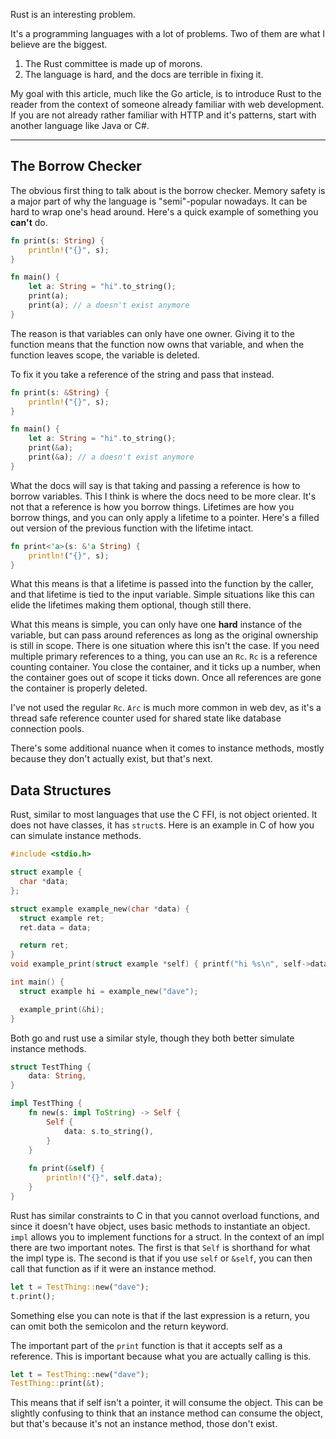 Rust is an interesting problem.

It's a programming languages with a lot of problems. Two of them are what I believe are the biggest.

1. The Rust committee is made up of morons.
1. The language is hard, and the docs are terrible in fixing it.

My goal with this article, much like the Go article, is to introduce Rust to the reader from the context of someone
already familiar with web development. If you are not already rather familiar with HTTP and it's patterns, start with
another language like Java or C#.

______________________________________________________________________

## The Borrow Checker

The obvious first thing to talk about is the borrow checker. Memory safety is a major part of why the language is
"semi"-popular nowadays. It can be hard to wrap one's head around. Here's a quick example of something you **can't** do.

```rust
fn print(s: String) {
    println!("{}", s);
}

fn main() {
    let a: String = "hi".to_string();
    print(a);
    print(a); // a doesn't exist anymore
}
```

The reason is that variables can only have one owner. Giving it to the function means that the function now owns that
variable, and when the function leaves scope, the variable is deleted.

To fix it you take a reference of the string and pass that instead.

```rust
fn print(s: &String) {
    println!("{}", s);
}

fn main() {
    let a: String = "hi".to_string();
    print(&a);
    print(&a); // a doesn't exist anymore
}
```

What the docs will say is that taking and passing a reference is how to borrow variables. This I think is where the docs
need to be more clear. It's not that a reference is how you borrow things. Lifetimes are how you borrow things, and you
can only apply a lifetime to a pointer. Here's a filled out version of the previous function with the lifetime intact.

```rust
fn print<'a>(s: &'a String) {
    println!("{}", s);
}
```

What this means is that a lifetime is passed into the function by the caller, and that lifetime is tied to the input
variable. Simple situations like this can elide the lifetimes making them optional, though still there.

What this means is simple, you can only have one **hard** instance of the variable, but can pass around references as
long as the original ownership is still in scope. There is one situation where this isn't the case. If you need multiple
primary references to a thing, you can use an `Rc`. `Rc` is a reference counting container. You close the container, and
it ticks up a number, when the container goes out of scope it ticks down. Once all references are gone the container is
properly deleted.

I've not used the regular `Rc`. `Arc` is much more common in web dev, as it's a thread safe reference counter used for
shared state like database connection pools.

There's some additional nuance when it comes to instance methods, mostly because they don't actually exist, but that's
next.

## Data Structures

Rust, similar to most languages that use the C FFI, is not object oriented. It does not have classes, it has `struct`s.
Here is an example in C of how you can simulate instance methods.

```c
#include <stdio.h>

struct example {
  char *data;
};

struct example example_new(char *data) {
  struct example ret;
  ret.data = data;

  return ret;
}
void example_print(struct example *self) { printf("hi %s\n", self->data); }

int main() {
  struct example hi = example_new("dave");

  example_print(&hi);
}
```

Both go and rust use a similar style, though they both better simulate instance methods.

```rust
struct TestThing {
    data: String,
}

impl TestThing {
    fn new(s: impl ToString) -> Self {
        Self {
            data: s.to_string(),
        }
    }
    
    fn print(&self) {
        println!("{}", self.data);
    }
}
```

Rust has similar constraints to C in that you cannot overload functions, and since it doesn't have object, uses basic
methods to instantiate an object. `impl` allows you to implement functions for a struct. In the context of an impl there
are two important notes. The first is that `Self` is shorthand for what the impl type is. The second is that if you use
`self` or `&self`, you can then call that function as if it were an instance method.

```rust
let t = TestThing::new("dave");
t.print();
```

Something else you can note is that if the last expression is a return, you can omit both the semicolon and the return
keyword.

The important part of the `print` function is that it accepts self as a reference. This is important because what you
are actually calling is this.

```rust
let t = TestThing::new("dave");
TestThing::print(&t);
```

This means that if self isn't a pointer, it will consume the object. This can be slightly confusing to think that an
instance method can consume the object, but that's because it's not an instance method, those don't exist.
